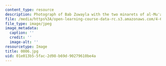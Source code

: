 ```yaml
---
content_type: resource
description: Photograph of Bab Zuwayla with the two minarets of al-Mu'ayyad.
file: /media/https%3A/open-learning-course-data-rc.s3.amazonaws.com/4-615-the-architecture-of-cairo-spring-2002/01e013b55fac2d98b69d90279610be4a_0006.jpg
file_type: image/jpeg
image_metadata:
  caption: ''
  credit: ''
  image-alt: ''
resourcetype: Image
title: 0006.jpg
uid: 01e013b5-5fac-2d98-b69d-90279610be4a
---
```

